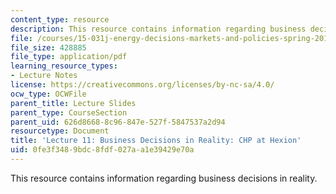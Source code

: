 ```yaml
---
content_type: resource
description: This resource contains information regarding business decisions in reality.
file: /courses/15-031j-energy-decisions-markets-and-policies-spring-2012/0fe3f3489bdc8fdf027aa1e39429e70a_MIT15_031JS12_lec11.pdf
file_size: 428885
file_type: application/pdf
learning_resource_types:
- Lecture Notes
license: https://creativecommons.org/licenses/by-nc-sa/4.0/
ocw_type: OCWFile
parent_title: Lecture Slides
parent_type: CourseSection
parent_uid: 626d8668-8c96-847e-527f-5847537a2d94
resourcetype: Document
title: 'Lecture 11: Business Decisions in Reality: CHP at Hexion'
uid: 0fe3f348-9bdc-8fdf-027a-a1e39429e70a
---
```

This resource contains information regarding business decisions in reality.